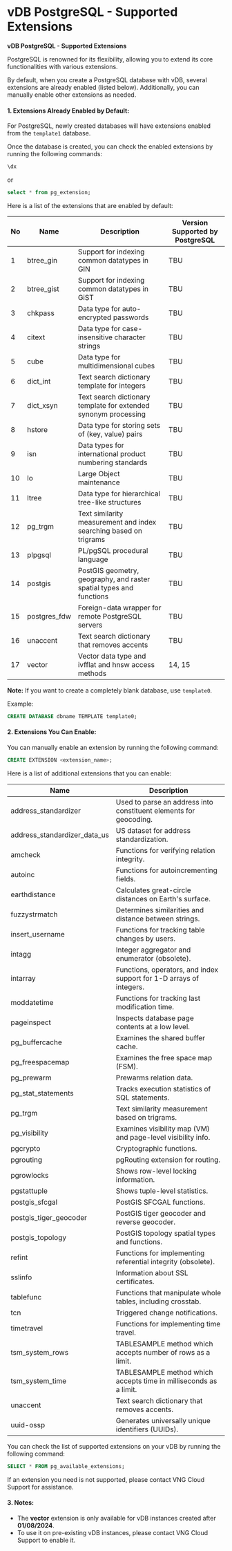 # vDB PostgreSQL - Supported Extensions

**vDB PostgreSQL - Supported Extensions**

PostgreSQL is renowned for its flexibility, allowing you to extend its core functionalities with various extensions.

By default, when you create a PostgreSQL database with vDB, several extensions are already enabled (listed below). Additionally, you can manually enable other extensions as needed.

#### 1. Extensions Already Enabled by Default:

For PostgreSQL, newly created databases will have extensions enabled from the `template1` database.

Once the database is created, you can check the enabled extensions by running the following commands:

```sql
\dx
```

or

```sql
select * from pg_extension;
```

Here is a list of the extensions that are enabled by default:

| No | Name          | Description                                                         | Version Supported by PostgreSQL |
| -- | ------------- | ------------------------------------------------------------------- | ------------------------------- |
| 1  | btree\_gin    | Support for indexing common datatypes in GIN                        | TBU                             |
| 2  | btree\_gist   | Support for indexing common datatypes in GiST                       | TBU                             |
| 3  | chkpass       | Data type for auto-encrypted passwords                              | TBU                             |
| 4  | citext        | Data type for case-insensitive character strings                    | TBU                             |
| 5  | cube          | Data type for multidimensional cubes                                | TBU                             |
| 6  | dict\_int     | Text search dictionary template for integers                        | TBU                             |
| 7  | dict\_xsyn    | Text search dictionary template for extended synonym processing     | TBU                             |
| 8  | hstore        | Data type for storing sets of (key, value) pairs                    | TBU                             |
| 9  | isn           | Data types for international product numbering standards            | TBU                             |
| 10 | lo            | Large Object maintenance                                            | TBU                             |
| 11 | ltree         | Data type for hierarchical tree-like structures                     | TBU                             |
| 12 | pg\_trgm      | Text similarity measurement and index searching based on trigrams   | TBU                             |
| 13 | plpgsql       | PL/pgSQL procedural language                                        | TBU                             |
| 14 | postgis       | PostGIS geometry, geography, and raster spatial types and functions | TBU                             |
| 15 | postgres\_fdw | Foreign-data wrapper for remote PostgreSQL servers                  | TBU                             |
| 16 | unaccent      | Text search dictionary that removes accents                         | TBU                             |
| 17 | vector        | Vector data type and ivfflat and hnsw access methods                | 14, 15                          |

**Note:** If you want to create a completely blank database, use `template0`.

Example:

```sql
CREATE DATABASE dbname TEMPLATE template0;
```

#### 2. Extensions You Can Enable:

You can manually enable an extension by running the following command:

```sql
CREATE EXTENSION <extension_name>;
```

Here is a list of additional extensions that you can enable:

| Name                            | Description                                                         |
| ------------------------------- | ------------------------------------------------------------------- |
| address\_standardizer           | Used to parse an address into constituent elements for geocoding.   |
| address\_standardizer\_data\_us | US dataset for address standardization.                             |
| amcheck                         | Functions for verifying relation integrity.                         |
| autoinc                         | Functions for autoincrementing fields.                              |
| earthdistance                   | Calculates great-circle distances on Earth's surface.               |
| fuzzystrmatch                   | Determines similarities and distance between strings.               |
| insert\_username                | Functions for tracking table changes by users.                      |
| intagg                          | Integer aggregator and enumerator (obsolete).                       |
| intarray                        | Functions, operators, and index support for 1-D arrays of integers. |
| moddatetime                     | Functions for tracking last modification time.                      |
| pageinspect                     | Inspects database page contents at a low level.                     |
| pg\_buffercache                 | Examines the shared buffer cache.                                   |
| pg\_freespacemap                | Examines the free space map (FSM).                                  |
| pg\_prewarm                     | Prewarms relation data.                                             |
| pg\_stat\_statements            | Tracks execution statistics of SQL statements.                      |
| pg\_trgm                        | Text similarity measurement based on trigrams.                      |
| pg\_visibility                  | Examines visibility map (VM) and page-level visibility info.        |
| pgcrypto                        | Cryptographic functions.                                            |
| pgrouting                       | pgRouting extension for routing.                                    |
| pgrowlocks                      | Shows row-level locking information.                                |
| pgstattuple                     | Shows tuple-level statistics.                                       |
| postgis\_sfcgal                 | PostGIS SFCGAL functions.                                           |
| postgis\_tiger\_geocoder        | PostGIS tiger geocoder and reverse geocoder.                        |
| postgis\_topology               | PostGIS topology spatial types and functions.                       |
| refint                          | Functions for implementing referential integrity (obsolete).        |
| sslinfo                         | Information about SSL certificates.                                 |
| tablefunc                       | Functions that manipulate whole tables, including crosstab.         |
| tcn                             | Triggered change notifications.                                     |
| timetravel                      | Functions for implementing time travel.                             |
| tsm\_system\_rows               | TABLESAMPLE method which accepts number of rows as a limit.         |
| tsm\_system\_time               | TABLESAMPLE method which accepts time in milliseconds as a limit.   |
| unaccent                        | Text search dictionary that removes accents.                        |
| uuid-ossp                       | Generates universally unique identifiers (UUIDs).                   |

You can check the list of supported extensions on your vDB by running the following command:

```sql
SELECT * FROM pg_available_extensions;
```

If an extension you need is not supported, please contact VNG Cloud Support for assistance.

#### 3. Notes:

* The **vector** extension is only available for vDB instances created after **01/08/2024**.
* To use it on pre-existing vDB instances, please contact VNG Cloud Support to enable it.
